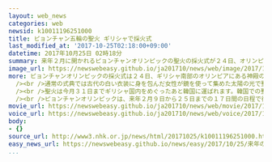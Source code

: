 ```yaml
---
layout: web_news
categories: web
newsid: k10011196251000
title: ピョンチャン五輪の聖火 ギリシャで採火式
last_modified_at: '2017-10-25T02:18:00+09:00'
datetime: 2017年10月25日 02時18分
summary: 来年２月に開かれるピョンチャンオリンピックの聖火の採火式が２４日、オリンピック発祥の地、ギリシャのオリンピアで行われました。
image_url: https://newswebeasy.github.io/ja201710/news/web/image/2017/10/25/K10011196251_1710242047_1710250118_01_02.jpg
more: ピョンチャンオリンピックの採火式は２４日、ギリシャ南部のオリンピアにある神殿の遺跡で、ＩＯＣ＝国際オリンピック委員会のバッハ会長やピョンチャンオリンピック組織委員会のイ・ヒボム会長などが出席して行われました。<br
  /><br />通常の式典では古代の白い衣装に身を包んだ女性が鏡を使って集めた太陽の光で聖火をともしますが、今回はあいにくの雨もようの中、事前に採取していた種火から聖火がともされました。そして、ギリシャのクロスカントリー、アポストロス・アンゲリス選手が第１走者となって３か月余りの聖火リレーがスタートしました。<br
  /><br />聖火は今月３１日までギリシャ国内をめぐったあと韓国に運ばれます。韓国での聖火リレーは大会１００日前の来月１日にインチョン国際空港をスタートし、開催年にちなんで２０１８キロを合わせて７５００人がつなぎ、来年２月９日の開会式で聖火台に点火されます。<br
  /><br />ピョンチャンオリンピックは、来年２月９日から２５日までの１７日間の日程で行われます。
movie_url: https://newswebeasy.github.io/ja201710/news/web/movie/2017/10/25/k10011196251_201710250543_201710250606.mp4
voice_url: https://newswebeasy.github.io/ja201710/news/web/voice/2017/10/25/k10011196251_201710250543_201710250606.mp3
body:
- {}
source_url: http://www3.nhk.or.jp/news/html/20171025/k10011196251000.html
easy_news_url: https://newswebeasy.github.io/news/easy/2017/10/25/来年のピョンチャンオリンピックの聖火リレーが始まる
...
```

